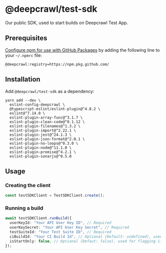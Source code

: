 # @deepcrawl/test-sdk

Our public SDK, used to start builds on Deepcrawl Test App.

## Prerequisites

[Configure npm for use with GitHub Packages](https://help.github.com/en/packages/using-github-packages-with-your-projects-ecosystem/configuring-npm-for-use-with-github-packages#installing-a-package) by adding the following line to your `~/.npmrc` file:

```
@deepcrawl:registry=https://npm.pkg.github.com/
```

## Installation

Add `@deepcrawl/test-sdk` as a dependency:

```shell
yarn add --dev \
  eslint-config-deepcrawl \
  @typescript-eslint/eslint-plugin@^4.8.2 \
  eslint@^7.14.0 \
  eslint-plugin-array-func@^3.1.7 \
  eslint-plugin-clean-code@^0.1.12 \
  eslint-plugin-filenames@^1.3.2 \
  eslint-plugin-import@^2.22.1 \
  eslint-plugin-jest@^24.1.3 \
  eslint-plugin-json-format@^2.0.1 \
  eslint-plugin-no-loops@^0.3.0 \
  eslint-plugin-node@^11.1.0 \
  eslint-plugin-promise@^4.2.1 \
  eslint-plugin-sonarjs@^0.5.0
```

## Usage

### Creating the client

```typescript
const testSDKClient = TestSDKClient.create();
```

### Running a build

```typescript
await testSDKClient.runBuild({
  userKeyId: "Your API User Key ID", // Required
  userKeySecret: "Your API User Key Secret", // Required
  testSuiteId: "Your Test Suite ID", // Required
  ciBuildId: "Your CI Build Id", // Optional (Default: undefined), used for filtering, should reflect the build ID in your CI/CD pipeline
  isStartOnly: false, // Optional (Defaut: false), used for flagging if a build should only be started, without waiting for finalisation
});
```
